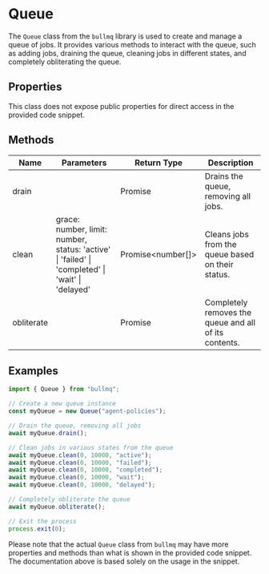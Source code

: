 # Queue

The `Queue` class from the `bullmq` library is used to create and manage a queue of jobs. It provides various methods to interact with the queue, such as adding jobs, draining the queue, cleaning jobs in different states, and completely obliterating the queue.

## Properties

This class does not expose public properties for direct access in the provided code snippet.

## Methods

| Name       | Parameters                        | Return Type | Description                                             |
|------------|-----------------------------------|-------------|---------------------------------------------------------|
| drain      |                                   | Promise<void> | Drains the queue, removing all jobs.                    |
| clean      | grace: number, limit: number, status: 'active' \| 'failed' \| 'completed' \| 'wait' \| 'delayed' | Promise<number[]> | Cleans jobs from the queue based on their status.       |
| obliterate |                                   | Promise<void> | Completely removes the queue and all of its contents.   |

## Examples

```typescript
import { Queue } from "bullmq";

// Create a new queue instance
const myQueue = new Queue("agent-policies");

// Drain the queue, removing all jobs
await myQueue.drain();

// Clean jobs in various states from the queue
await myQueue.clean(0, 10000, "active");
await myQueue.clean(0, 10000, "failed");
await myQueue.clean(0, 10000, "completed");
await myQueue.clean(0, 10000, "wait");
await myQueue.clean(0, 10000, "delayed");

// Completely obliterate the queue
await myQueue.obliterate();

// Exit the process
process.exit(0);
```

Please note that the actual `Queue` class from `bullmq` may have more properties and methods than what is shown in the provided code snippet. The documentation above is based solely on the usage in the snippet.